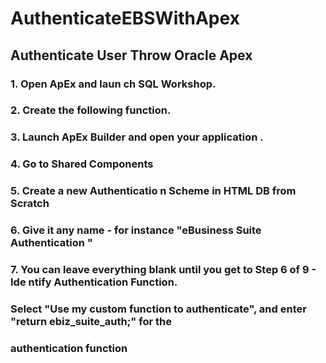 # AuthenticateEBSWithApex
## Authenticate User Throw Oracle Apex

### 1. Open ApEx and laun ch SQL Workshop.
### 2. Create the following function.
### 3. Launch ApEx Builder and open your application .
### 4. Go to Shared Components
### 5. Create a new Authenticatio n Scheme in HTML DB from Scratch
### 6. Give it any name - for instance "eBusiness Suite Authentication "
### 7. You can leave everything blank until you get to Step 6 of 9 - Ide ntify Authentication Function.
### Select "Use my custom function to authenticate", and enter "return ebiz_suite_auth;" for the
### authentication function
